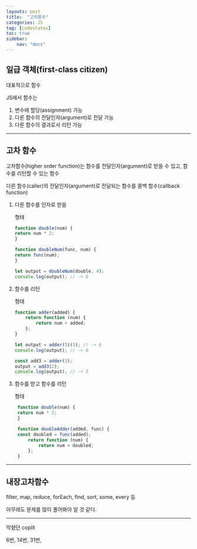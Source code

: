 ```yaml
---
layouts: post
title:  "고차함수"
categories: JS
tag: [codestates]
toc: true
sidebar:
    nav: "docs"
---
```



## 일급 객체(first-class citizen)

대표적으로 함수

JS에서 함수는

1. 변수에 할당(assignment) 가능
2. 다른 함수의 전달인자(argument)로 전달 가능
3. 다른 함수의 결과로서 리턴 가능


---


## 고차 함수

고차함수(higher order function)는 함수를 전달인자(argument)로 받을 수 있고, 함수를 리턴할 수 있는 함수

다른 함수(caller)의 전달인자(argument)로 전달되는 함수를 콜백 함수(callback function)

1. 다른 함수를 인자로 받음

    형태
    ```js
    function double(num) {
    return num * 2;
    }

    function doubleNum(func, num) {
    return func(num);
    }

    let output = doubleNum(double, 4);
    console.log(output); // -> 8
    ```

2. 함수를 리턴

    형태
    ```js
    function adder(added) {
        return function (num) {
            return num + added;
        };
    }

    let output = adder(5)(3); // -> 8
    console.log(output); // -> 8

    const add3 = adder(3);
    output = add3(2);
    console.log(output); // -> 5
    ```

3. 함수를 받고 함수를 리턴
   
   형태
   ```js
    function double(num) {
    return num * 2;
    }

    function doubleAdder(added, func) {
    const doubled = func(added);
        return function (num) {
            return num + doubled;
        };
    }
   ```


---


## 내장고차함수


filter, map, reduce, forEach, find, sort, some, every 등

아무래도 문제를 많이 풀어봐야 알 것 같다.


---


막혔던 coplit

6번, 14번, 31번, 

